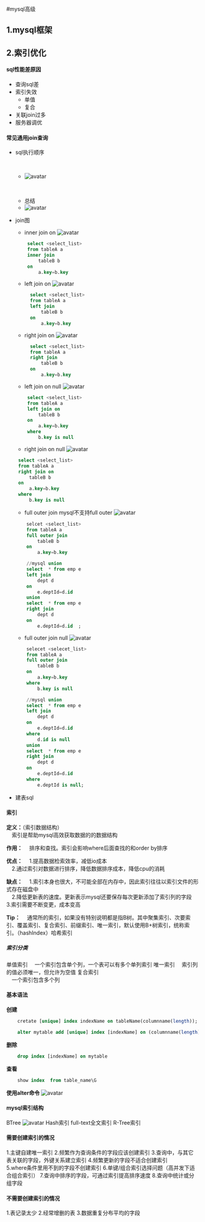 #mysql高级

## 1.mysql框架

## 2.索引优化
#### sql性能差原因
- 查询sql差
- 索引失效
  - 单值
  - 复合
- 关联join过多
- 服务器调优
 #### 常见通用join查询
 - sql执行顺序

   ​
   - ![avatar](/img/sql_writer.png)

   ​

   - 总结
    - ![avatar](/img/sql_parse.png)
 - join图
    - inner join on
       ![avatar](/img/inner_join_on.png)
       ``` sql
        select <select_list> 
        from tableA a
        inner join 
            tableB b
        on 
            a.key=b.key
       ```
    - left join on
      ![avatar](/img/left_join_on.png)
      ``` sql
        select <select_list> 
        from tableA a
        left join 
            tableB b
        on 
            a.key=b.key
      ```
    - right join on
      ![avatar](/img/right_join_on.png)
      ``` sql
        select <select_list> 
        from tableA a
        right join 
            tableB b
        on 
            a.key=b.key
      ```
    - left join on null
       ![avatar](/img/left_join_on_null.png)

       ``` sql
        select <select_list>
        from tableA a
        left join on 
            tableB b
        on 
            a.key=b.key
        where 
            b.key is null
       ```
    - right join on null
       ![avatar](/img/right_join_on_null.png)

     ``` sql
      select <select_list>
      from tableA a
      right join on 
          tableB b
      on 
          a.key=b.key
      where 
          b.key is null
     ```
    - full outer join   mysql不支持full outer
      ![avatar](/img/full_outer_join.png)
    ```sql
        selcet <select_list>
        from tableA a
        full outer join
            tableB b
        on
            a.key=b.key

        //mysql union
        select  * from emp e 
        left join 
            dept d 
        on
            e.deptId=d.id 
        union
        select  * from emp e 
        right join 
            dept d 
        on
            e.deptId=d.id  ;
    ```
    - full outer join null
      ![avatar](/img/full_outer_join_null.png)
    ```sql
        selecet <selecet_list>
        from tableA a
        full outer join
            tableB b
        on
            a.key=b.key
        where 
            b.key is null

        //mysql union
        select  * from emp e 
        left join 
            dept d 
        on
            e.deptId=d.id 
        where 
            d.id is null
        union
        select  * from emp e 
        right join 
            dept d 
        on
            e.deptId=d.id 
        where 
            e.deptId is null;
    ```
 - 建表sql

#### 索引
**定义：**（索引数据结构）  
&emsp;索引是帮助mysql高效获取数据的的数据结构

**作用：** 
&emsp;排序和查找。索引会影响where后面查找的和order by排序

**优点：**
&emsp;1.提高数据检索效率，减低io成本  
&emsp;2.通过索引对数据进行排序，降低数据排序成本，降低cpu的消耗

**缺点：**
&emsp;1.索引本身也很大，不可能全部在内存中，因此索引往往以索引文件的形式存在磁盘中    
&emsp;2.降低更新表的速度。更新表示mysql还要保存每次更新添加了索引列的字段 
&emsp;3.索引需要不断变更，成本变高

**Tip：**
&emsp;通常所的索引，如果没有特别说明都是指B树。其中聚集索引、次要索引、覆盖索引、复合索引、前缀索引、唯一索引，默认使用B+树索引，统称索引。（hashIndex）哈希索引

##### 索引分类
单值索引
&emsp;一个索引包含单个列，一个表可以有多个单列索引
唯一索引
&emsp;索引列的值必须唯一，但允许为空值
复合索引    
&emsp;一个索引包含多个列

#### 基本语法
**创建**  
```sql
    cretate [unique] index indexName on tableName(columnname(length));

    alter mytable add [unique] index [indexName] on (columnname(length))
```
**删除**
```sql
    drop index [indexName] on mytable
```
**查看**  
```sql
    show index  from table_name\G
```
**使用alter命令**
![avatar](/img/index_create.png)


#### mysql索引结构
BTree
![avatar](/img/btree.png)
Hash索引
full-text全文索引
R-Tree索引

#### 需要创建索引的情况
1.主键自建唯一索引
2.频繁作为查询条件的字段应该创建索引
3.查询中，与其它表关联的字段，外键关系建立索引
4.频繁更新的字段不适合创建索引  
5.where条件里用不到的字段不创建索引
6.单键/组合索引选择问题（高并发下适合组合索引）
7.查询中排序的字段，可通过索引提高排序速度
8.查询中统计或分组字段

#### 不需要创建索引的情况
1.表记录太少
2.经常增删的表
3.数据重复分布平均的字段

